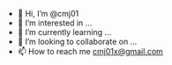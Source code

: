 - 👋 Hi, I’m @cmj01
- 👀 I’m interested in ...
- 🌱 I’m currently learning ...
- 💞️ I’m looking to collaborate on ...
- 📫 How to reach me cmj01x@gmail.com

<!---
cmj01/cmj01 is a ✨ special ✨ repository because its `README.md` (this file) appears on your GitHub profile.
You can click the Preview link to take a look at your changes.
--->
